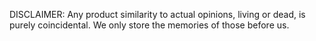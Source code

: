 DISCLAIMER: Any product similarity to actual opinions, living or dead, is purely coincidental. We only store the memories of those before us.
